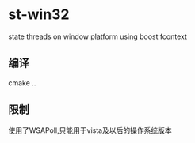 # st-win32
state threads on window platform using boost fcontext

## 编译
cmake ..

## 限制
使用了WSAPoll,只能用于vista及以后的操作系统版本
